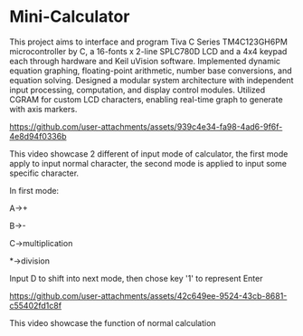 # Mini-Calculator
This project aims to interface and program Tiva C Series TM4C123GH6PM microcontroller by C, a 16-fonts x 2-line SPLC780D LCD and a 4x4 keypad each through hardware and Keil uVision software.
Implemented dynamic equation graphing, floating-point arithmetic, number base conversions, and equation solving.
Designed a modular system architecture with independent input processing, computation, and display control modules.
Utilized CGRAM for custom LCD characters, enabling real-time graph to generate with axis markers.




https://github.com/user-attachments/assets/939c4e34-fa98-4ad6-9f6f-4e8d94f0336b

This video showcase 2 different of input mode of calculator, the first mode apply to input normal character, the second mode is applied to input some specific character.

In first mode:

A->+

B->-

C->multiplication

*->division

Input D to shift into next mode, then chose key '1' to represent Enter



https://github.com/user-attachments/assets/42c649ee-9524-43cb-8681-c55402fd1c8f

This video showcase the function of normal calculation


